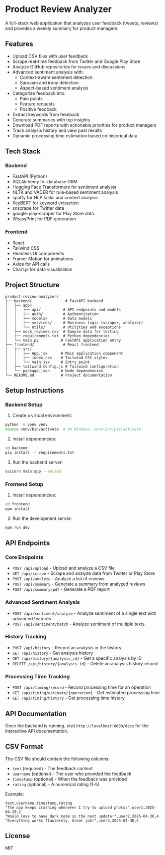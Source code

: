 # Product Review Analyzer

A full-stack web application that analyzes user feedback (tweets, reviews) and provides a weekly summary for product managers.

## Features

- Upload CSV files with user feedback
- Scrape real-time feedback from Twitter and Google Play Store
- Analyze GitHub repositories for issues and discussions
- Advanced sentiment analysis with:
  - Context-aware sentiment detection
  - Sarcasm and irony detection
  - Aspect-based sentiment analysis
- Categorize feedback into:
  - Pain points
  - Feature requests
  - Positive feedback
- Extract keywords from feedback
- Generate summaries with top insights
- Download PDF reports with actionable priorities for product managers
- Track analysis history and view past results
- Dynamic processing time estimation based on historical data

## Tech Stack

### Backend
- FastAPI (Python)
- SQLAlchemy for database ORM
- Hugging Face Transformers for sentiment analysis
- NLTK and VADER for rule-based sentiment analysis
- spaCy for NLP tasks and context analysis
- KeyBERT for keyword extraction
- snscrape for Twitter data
- google-play-scraper for Play Store data
- WeasyPrint for PDF generation

### Frontend
- React
- Tailwind CSS
- Headless UI components
- Framer Motion for animations
- Axios for API calls
- Chart.js for data visualization

## Project Structure

```
product-review-analyzer/
├── backend/               # FastAPI backend
│   ├── app/
│   │   ├── api/          # API endpoints and models
│   │   ├── auth/         # Authentication
│   │   ├── models/       # Data models
│   │   ├── services/     # Business logic (scraper, analyzer)
│   │   └── utils/        # Utilities and exceptions
│   ├── mock_reviews.csv  # Sample data for testing
│   ├── requirements.txt  # Python dependencies
│   └── main.py          # FastAPI application entry
├── frontend/             # React frontend
│   ├── src/
│   │   ├── App.jsx      # Main application component
│   │   ├── index.css    # Tailwind CSS styles
│   │   └── main.jsx     # Entry point
│   ├── tailwind.config.js # Tailwind configuration
│   └── package.json     # Node dependencies
└── README.md            # Project documentation
```

## Setup Instructions

### Backend Setup

1. Create a virtual environment:
```bash
python -m venv venv
source venv/bin/activate  # On Windows: venv\Scripts\activate
```

2. Install dependencies:
```bash
cd backend
pip install -r requirements.txt
```

3. Run the backend server:
```bash
uvicorn main:app --reload
```

### Frontend Setup

1. Install dependencies:
```bash
cd frontend
npm install
```

2. Run the development server:
```bash
npm run dev
```

## API Endpoints

### Core Endpoints
- `POST /api/upload` - Upload and analyze a CSV file
- `GET /api/scrape` - Scrape and analyze data from Twitter or Play Store
- `POST /api/analyze` - Analyze a list of reviews
- `POST /api/summary` - Generate a summary from analyzed reviews
- `POST /api/summary/pdf` - Generate a PDF report

### Advanced Sentiment Analysis
- `POST /api/sentiment/analyze` - Analyze sentiment of a single text with advanced features
- `POST /api/sentiment/batch` - Analyze sentiment of multiple texts

### History Tracking
- `POST /api/history` - Record an analysis in the history
- `GET /api/history` - Get analysis history
- `GET /api/history/{analysis_id}` - Get a specific analysis by ID
- `DELETE /api/history/{analysis_id}` - Delete an analysis history record

### Processing Time Tracking
- `POST /api/timing/record` - Record processing time for an operation
- `GET /api/timing/estimate/{operation}` - Get estimated processing time
- `GET /api/timing/history` - Get processing time history

## API Documentation

Once the backend is running, visit `http://localhost:8000/docs` for the interactive API documentation.

## CSV Format

The CSV file should contain the following columns:
- `text` (required) - The feedback content
- `username` (optional) - The user who provided the feedback
- `timestamp` (optional) - When the feedback was provided
- `rating` (optional) - A numerical rating (1-5)

Example:
```csv
text,username,timestamp,rating
"The app keeps crashing whenever I try to upload photos",user1,2025-04-29,2
"Would love to have dark mode in the next update!",user2,2025-04-30,4
"Everything works flawlessly. Great job!",user3,2025-04-30,5
```

## License

MIT